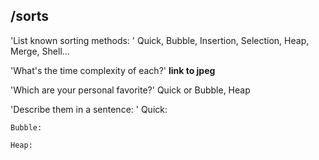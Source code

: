 ## /sorts
  'List known sorting methods: '
    Quick, Bubble, Insertion, Selection, Heap, Merge, Shell...

  'What's the time complexity of each?'
    **link to jpeg**

  'Which are your personal favorite?'
    Quick or Bubble, Heap

  'Describe them in a sentence: '
    Quick:

    Bubble:
    
    Heap: